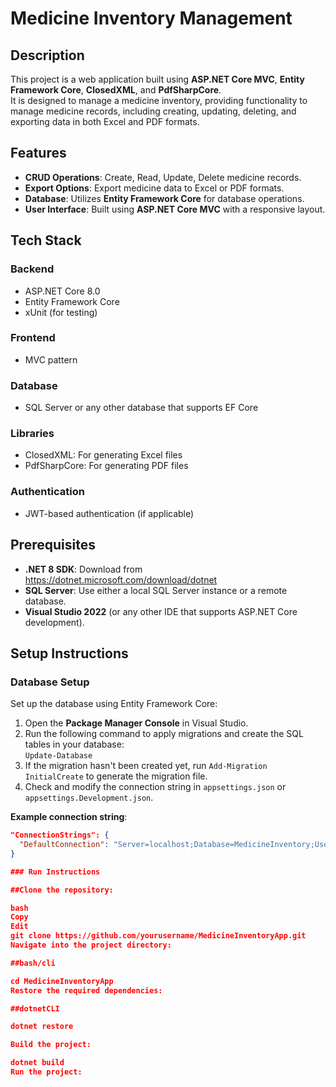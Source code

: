 # Medicine Inventory Management

## Description

This project is a web application built using **ASP.NET Core MVC**, **Entity Framework Core**, **ClosedXML**, and **PdfSharpCore**.  
It is designed to manage a medicine inventory, providing functionality to manage medicine records, including creating, updating, deleting, and exporting data in both Excel and PDF formats.

## Features

- **CRUD Operations**: Create, Read, Update, Delete medicine records.
- **Export Options**: Export medicine data to Excel or PDF formats.
- **Database**: Utilizes **Entity Framework Core** for database operations.
- **User Interface**: Built using **ASP.NET Core MVC** with a responsive layout.

## Tech Stack

### Backend

- ASP.NET Core 8.0
- Entity Framework Core
- xUnit (for testing)

### Frontend

- MVC pattern

### Database

- SQL Server or any other database that supports EF Core

### Libraries

- ClosedXML: For generating Excel files
- PdfSharpCore: For generating PDF files

### Authentication

- JWT-based authentication (if applicable)

## Prerequisites

- **.NET 8 SDK**: Download from https://dotnet.microsoft.com/download/dotnet
- **SQL Server**: Use either a local SQL Server instance or a remote database.
- **Visual Studio 2022** (or any other IDE that supports ASP.NET Core development).

## Setup Instructions

### Database Setup

Set up the database using Entity Framework Core:

1. Open the **Package Manager Console** in Visual Studio.
2. Run the following command to apply migrations and create the SQL tables in your database:  
   `Update-Database`
3. If the migration hasn't been created yet, run `Add-Migration InitialCreate` to generate the migration file.
4. Check and modify the connection string in `appsettings.json` or `appsettings.Development.json`.

**Example connection string**:

```json
"ConnectionStrings": {
  "DefaultConnection": "Server=localhost;Database=MedicineInventory;User Id=yourusername;Password=yourpassword;"
}

### Run Instructions

##Clone the repository:

bash
Copy
Edit
git clone https://github.com/yourusername/MedicineInventoryApp.git
Navigate into the project directory:

##bash/cli

cd MedicineInventoryApp
Restore the required dependencies:

##dotnetCLI

dotnet restore

Build the project:

dotnet build
Run the project:
